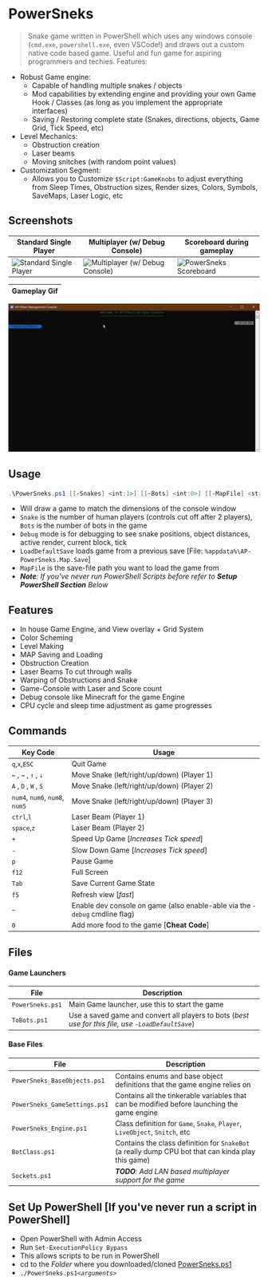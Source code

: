# PowerSneks
> Snake game written in PowerShell which uses any windows console (`cmd.exe`, `powershell.exe`, even VSCode!) and draws out a custom native code based game. Useful and fun game for aspiring programmers and techies. Features:
- Robust Game engine:
    - Capable of handling multiple snakes / objects
    - Mod capabilities by extending engine and providing your own Game Hook / Classes (as long as you implement the appropriate interfaces)
    - Saving / Restoring complete state (Snakes, directions, objects, Game Grid, Tick Speed, etc)
- Level Mechanics:
    - Obstruction creation
    - Laser beams
    - Moving snitches (with random point values)
- Customization Segment:
    - Allows you to Customize `$Script:GameKnobs` to adjust everything from Sleep Times, Obstruction sizes, Render sizes, Colors, Symbols, SaveMaps, Laser Logic, etc

## Screenshots
Standard Single Player | Multiplayer (w/ Debug Console) | Scoreboard during gameplay
--- | --- | ---
![Standard Single Player](https://user-images.githubusercontent.com/5303018/67819656-4fe37300-fa73-11e9-9539-bd7cf05c1f5a.png) | ![Multiplayer (w/ Debug Console)](https://user-images.githubusercontent.com/5303018/67819723-9d5fe000-fa73-11e9-8ade-a39dd99e91b4.png) | ![PowerSneks Scoreboard](https://user-images.githubusercontent.com/5303018/69590755-59de9000-0fa5-11ea-8393-259a8b1d06fb.png)

Gameplay Gif | 
--- | 
![PowerSneks Gameplay](./docs/PowerSneks.gif)

## Usage
```PowerShell
.\PowerSneks.ps1 [[-Snakes] <int:1>] [[-Bots] <int:0>] [[-MapFile] <string>] [-LoadDefaultSave] [-ShowPlayerLabels] [-Debug]
```
- Will draw a game to match the dimensions of the console window
- `Snake` is the number of human players (controls cut off after 2 players), `Bots` is the number of bots in the game
- `Debug` mode is for debugging to see snake positions, object distances, active render, current block, tick
- `LoadDefaultSave` loads game from a previous save [File: `%appdata%\AP-PowerSneks.Map.Save`]
- `MapFile` is the save-file path you want to load the game from
- *__Note__: If you've never run PowerShell Scripts before refer to __Setup PowerShell Section__ Below*

## Features
- In house Game Engine, and View overlay + Grid System
- Color Scheming
- Level Making
- MAP Saving and Loading
- Obstruction Creation
- Laser Beams To cut through walls
- Warping of Obstructions and Snake
- Game-Console with Laser and Score count
- Debug console like Minecraft for the game Engine
- CPU cycle and sleep time adjustment as game progresses

## Commands
Key Code         | Usage 
---------------- | -----
`q`,`x`,`ESC`    | Quit Game
`←`   , `→`   , `↑`   , `↓`    | Move Snake (left/right/up/down) (Player 1)
`A`   , `D`   , `W`   , `S`    | Move Snake (left/right/up/down) (Player 2)
`num4`, `num6`, `num8`, `num5` | Move Snake (left/right/up/down) (Player 3)
`ctrl`,`l`       | Laser Beam (Player 1)
`space`,`z`      | Laser Beam (Player 2)
`+`              | Speed Up Game [*Increases Tick speed*]
`-`              | Slow Down Game [*Increases Tick speed*]
`p`              | Pause Game
`f12`            | Full Screen
`Tab`            | Save Current Game State
`f5`             | Refresh view [*fast*]
`~`              | Enable dev console on game (also enable-able via the `-debug` cmdline flag)
`0`              | Add more food to the game [**Cheat Code**]

## Files
#### Game Launchers
File | Description
--- | ---
`PowerSneks.ps1` | Main Game launcher, use this to start the game
`ToBots.ps1` | Use a saved game and convert all players to bots (*best use for this file, use `-LoadDefaultSave`*)

#### Base Files
File | Description
--- | ---
`PowerSneks_BaseObjects.ps1` | Contains enums and base object definitions that the game engine relies on
`PowerSneks_GameSettings.ps1` | Contains all the tinkerable variables that can be modified before launching the game engine
`PowerSneks_Engine.ps1` | Class definition for `Game`, `Snake`, `Player`, `LiveObject`, `Snitch`, etc
`BotClass.ps1` | Contains the class definition for `SnakeBot` (a really dump CPU bot that can kinda play this game)
`Sockets.ps1` | ***TODO**: Add LAN based multiplayer support for the game*

## Set Up PowerShell [If you've never run a script in PowerShell]
- Open PowerShell with Admin Access
- Run `Set-ExecutionPolicy Bypass`
- This allows scripts to be run in PowerShell
- cd to the *Folder* where you downloaded/cloned [PowerSneks.ps1](PowerSneks.ps1)
- `./PowerSneks.ps1`*`<arguments>`*

